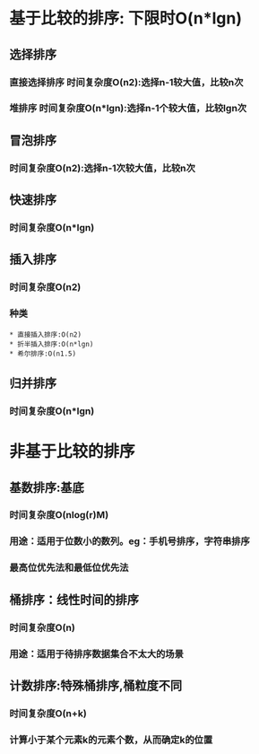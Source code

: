 # 基于比较的排序: 下限时O(n*lgn)
## 选择排序
### 直接选择排序 时间复杂度O(n2):选择n-1较大值，比较n次
### 堆排序      时间复杂度O(n*lgn):选择n-1个较大值，比较lgn次

## 冒泡排序
### 时间复杂度O(n2):选择n-1次较大值，比较n次

## 快速排序
### 时间复杂度O(n*lgn)

## 插入排序
### 时间复杂度O(n2)
### 种类
    * 直接插入排序:O(n2)
    * 折半插入排序:O(n*lgn)
    * 希尔排序:O(n1.5)

## 归并排序
### 时间复杂度O(n*lgn)


# 非基于比较的排序
## 基数排序:基底
### 时间复杂度O(nlog(r)M)
### 用途：适用于位数小的数列。eg：手机号排序，字符串排序
### 最高位优先法和最低位优先法

## 桶排序：线性时间的排序
### 时间复杂度O(n) 
### 用途：适用于待排序数据集合不太大的场景

## 计数排序:特殊桶排序,桶粒度不同
### 时间复杂度O(n+k)
### 计算小于某个元素k的元素个数，从而确定k的位置
